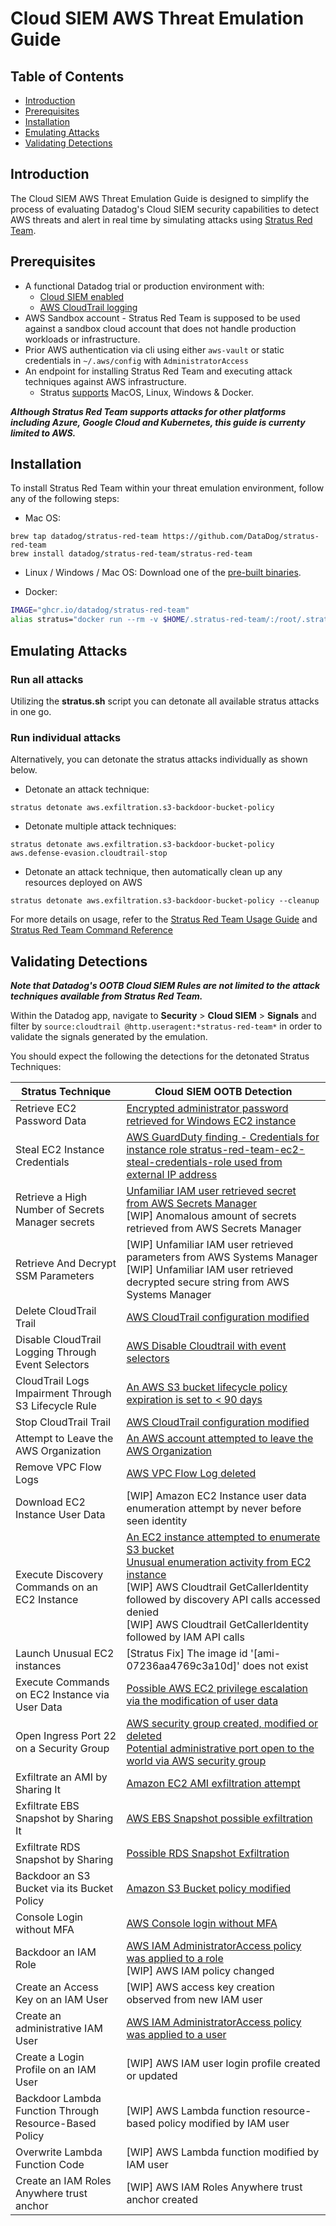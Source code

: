 # Cloud SIEM AWS Threat Emulation Guide

## Table of Contents
- [Introduction](#introduction)
- [Prerequisites](#prerequisites)
- [Installation](#installation)
- [Emulating Attacks](#emulating-attacks)
- [Validating Detections](#validating-detections)


## Introduction
The Cloud SIEM AWS Threat Emulation Guide is designed to simplify the process of evaluating Datadog's Cloud SIEM security capabilities to detect AWS threats and alert in real time by simulating attacks using [Stratus Red Team](https://github.com/DataDog/stratus-red-team).

## Prerequisites
- A functional Datadog trial or production environment with:
    - [Cloud SIEM enabled](https://docs.datadoghq.com/getting_started/cloud_siem/)
    - [AWS CloudTrail logging](https://docs.datadoghq.com/security/cloud_siem/guide/aws-config-guide-for-cloud-siem/)
- AWS Sandbox account - Stratus Red Team is supposed to be used against a sandbox cloud account that does not handle production workloads or infrastructure.
- Prior AWS authentication via cli using either `aws-vault` or static credentials in `~/.aws/config` with `AdministratorAccess`
- An endpoint for installing Stratus Red Team and executing attack techniques against AWS infrastructure.
    - Stratus [supports](https://stratus-red-team.cloud/user-guide/getting-started/) MacOS, Linux, Windows & Docker.

***Although Stratus Red Team supports attacks for other platforms including Azure, Google Cloud and Kubernetes, this guide is currenty limited to AWS.***

## Installation
To install Stratus Red Team within your threat emulation environment, follow any of the following steps:

- Mac OS:

```
brew tap datadog/stratus-red-team https://github.com/DataDog/stratus-red-team
brew install datadog/stratus-red-team/stratus-red-team
```

- Linux / Windows / Mac OS: Download one of the [pre-built binaries](https://github.com/datadog/stratus-red-team/releases).

- Docker:

```bash
IMAGE="ghcr.io/datadog/stratus-red-team"
alias stratus="docker run --rm -v $HOME/.stratus-red-team/:/root/.stratus-red-team/ -e AWS_ACCESS_KEY_ID -e AWS_SECRET_ACCESS_KEY -e AWS_SESSION_TOKEN -e AWS_DEFAULT_REGION $IMAGE"
```

## Emulating Attacks

### Run all attacks
Utilizing the **stratus.sh** script you can detonate all available stratus attacks in one go.

### Run individual attacks

Alternatively, you can detonate the stratus attacks individually as shown below.

- Detonate an attack technique:
```
stratus detonate aws.exfiltration.s3-backdoor-bucket-policy
```

- Detonate multiple attack techniques:
```
stratus detonate aws.exfiltration.s3-backdoor-bucket-policy aws.defense-evasion.cloudtrail-stop
```

- Detonate an attack technique, then automatically clean up any resources deployed on AWS
```
stratus detonate aws.exfiltration.s3-backdoor-bucket-policy --cleanup
```

For more details on usage, refer to the [Stratus Red Team Usage Guide](https://stratus-red-team.cloud/user-guide/usage/) and [Stratus Red Team Command Reference](https://stratus-red-team.cloud/user-guide/commands/)

## Validating Detections
***Note that Datadog's OOTB Cloud SIEM Rules are **not** limited to the attack techniques available from Stratus Red Team.***

Within the Datadog app, navigate to **Security** > **Cloud SIEM** > **Signals** and filter by `source:cloudtrail @http.useragent:*stratus-red-team*` in order to validate the signals generated by the emulation.

You should expect the following the detections for the detonated Stratus Techniques:


| **Stratus Technique**                                  	| **Cloud SIEM OOTB Detection**                                                                                                                                                                                                                                                                                                                                                                                                                  	|
|--------------------------------------------------------	|------------------------------------------------------------------------------------------------------------------------------------------------------------------------------------------------------------------------------------------------------------------------------------------------------------------------------------------------------------------------------------------------------------------------------------------------	|
| Retrieve EC2 Password Data                             	| [Encrypted administrator password retrieved for Windows EC2 instance](https://docs.datadoghq.com/security/default_rules/aws-ec2-getpasswordata-error/)                                                                                                                                                                                                                                                                                         	|
| Steal EC2 Instance Credentials                         	| [AWS GuardDuty finding - Credentials for instance role stratus-red-team-ec2-steal-credentials-role used from external IP address](https://docs.datadoghq.com/security/default_rules/aws-guardduty-third-party/)                                                                                                                                                                                                                                	|
| Retrieve a High Number of Secrets Manager secrets      	| [Unfamiliar IAM user retrieved secret from AWS Secrets Manager](https://docs.datadoghq.com/security/default_rules/cloudtrail-aws-secrets-manager-secrets-revealed-new-value/])<br>[WIP] Anomalous amount of secrets retrieved from AWS Secrets Manager                                                                                                                                                                                         	|
| Retrieve And Decrypt SSM Parameters                    	| [WIP] Unfamiliar IAM user retrieved parameters from AWS Systems Manager<br>[WIP] Unfamiliar IAM user retrieved decrypted secure string from AWS Systems Manager                                                                                                                                                                                                                                                                                	|
| Delete CloudTrail Trail                                	| [AWS CloudTrail configuration modified](https://docs.datadoghq.com/security/default_rules/aws-cloudtrail-configuration-modified/)                                                                                                                                                                                                                                                                                                              	|
| Disable CloudTrail Logging Through Event Selectors     	| [AWS Disable Cloudtrail with event selectors](https://docs.datadoghq.com/security/default_rules/cloudtrail-aws-cloudtrail-disable-through-event-selectors/)                                                                                                                                                                                                                                                                                    	|
| CloudTrail Logs Impairment Through S3 Lifecycle Rule   	| [An AWS S3 bucket lifecycle policy expiration is set to < 90 days](https://docs.datadoghq.com/security/default_rules/aws-s3-lifecycle-expiration-below-90-days/)                                                                                                                                                                                                                                                                               	|
| Stop CloudTrail Trail                                  	| [AWS CloudTrail configuration modified](https://docs.datadoghq.com/security/default_rules/aws-cloudtrail-configuration-modified/)                                                                                                                                                                                                                                                                                                              	|
| Attempt to Leave the AWS Organization                  	| [An AWS account attempted to leave the AWS Organization](https://docs.datadoghq.com/security/default_rules/aws-organizations-leave-organization/)                                                                                                                                                                                                                                                                                              	|
| Remove VPC Flow Logs                                   	| [AWS VPC Flow Log deleted](https://docs.datadoghq.com/security/default_rules/aws-cloudtrail-vpc-flow-log-deleted/)                                                                                                                                                                                                                                                                                                                             	|
| Download EC2 Instance User Data                        	| [WIP] Amazon EC2 Instance user data enumeration attempt by never before seen identity                                                                                                                                                                                                                                                                                                                                                          	|
| Execute Discovery Commands on an EC2 Instance          	| [An EC2 instance attempted to enumerate S3 bucket](https://docs.datadoghq.com/security/default_rules/aws-s3-buckets-enumerated/)<br>[Unusual enumeration activity from EC2 instance](https://docs.datadoghq.com/security/default_rules/cloudtrail-aws-ec2-enumeration-new-term/)<br>[WIP] AWS Cloudtrail GetCallerIdentity followed by discovery API calls accessed denied<br>[WIP] AWS Cloudtrail GetCallerIdentity followed by IAM API calls 	|
| Launch Unusual EC2 instances                           	| [Stratus Fix] The image id '[ami-07236aa4769c3a10d]' does not exist                                                                                                                                                                                                                                                                                                                                                                            	|
| Execute Commands on EC2 Instance via User Data         	| [Possible AWS EC2 privilege escalation via the modification of user data](https://docs.datadoghq.com/security/default_rules/cloudtrail-aws-ec2-modify-user-data-priv-escalation/)                                                                                                                                                                                                                                                              	|
| Open Ingress Port 22 on a Security Group               	| [AWS security group created, modified or deleted](https://docs.datadoghq.com/security/default_rules/aws-ec2-security-group-modified/)<br>[Potential administrative port open to the world via AWS security group](https://docs.datadoghq.com/security/default_rules/cloudtrail-aws-ec2-security-group-administrative-port-open-to-world/)                                                                                                      	|
| Exfiltrate an AMI by Sharing It                        	| [Amazon EC2 AMI exfiltration attempt](https://docs.datadoghq.com/security/default_rules/cloudtrail-aws-ec2-ami-exfil/)                                                                                                                                                                                                                                                                                                                         	|
| Exfiltrate EBS Snapshot by Sharing It                  	| [AWS EBS Snapshot possible exfiltration](https://docs.datadoghq.com/security/default_rules/cloudtrail-aws-ebs-snapshot-possible-exfiltration/)                                                                                                                                                                                                                                                                                                 	|
| Exfiltrate RDS Snapshot by Sharing                     	| [Possible RDS Snapshot Exfiltration](https://docs.datadoghq.com/security/default_rules/cloudtrail-aws-rds-snapshot-exfiltration/)                                                                                                                                                                                                                                                                                                              	|
| Backdoor an S3 Bucket via its Bucket Policy            	| [Amazon S3 Bucket policy modified](https://docs.datadoghq.com/security/default_rules/aws-s3-bucket-policy-modified/)                                                                                                                                                                                                                                                                                                                           	|
| Console Login without MFA                              	| [AWS Console login without MFA](https://docs.datadoghq.com/security/default_rules/aws-cloudtrail-console-login-no-mfa/)                                                                                                                                                                                                                                                                                                                        	|
| Backdoor an IAM Role                                   	| [AWS IAM AdministratorAccess policy was applied to a role](https://docs.datadoghq.com/security/default_rules/cloudtrail-aws-iam-apply-privilegedpolicy-to-role/)<br>[WIP] AWS IAM policy changed                                                                                                                                                                                                                                               	|
| Create an Access Key on an IAM User                    	| [WIP] AWS access key creation observed from new IAM user                                                                                                                                                                                                                                                                                                                                                                                       	|
| Create an administrative IAM User                      	| [AWS IAM AdministratorAccess policy was applied to a user](https://docs.datadoghq.com/security/default_rules/cloudtrail-aws-iam-apply-privilegedpolicy-to-user/)                                                                                                                                                                                                                                                                               	|
| Create a Login Profile on an IAM User                  	| [WIP] AWS IAM user login profile created or updated                                                                                                                                                                                                                                                                                                                                                                                            	|
| Backdoor Lambda Function Through Resource-Based Policy 	| [WIP] AWS Lambda function resource-based policy modified by IAM user                                                                                                                                                                                                                                                                                                                                                                           	|
| Overwrite Lambda Function Code                         	| [WIP] AWS Lambda function modified by IAM user                                                                                                                                                                                                                                                                                                                                                                                                 	|
| Create an IAM Roles Anywhere trust anchor              	| [WIP] AWS IAM Roles Anywhere trust anchor created                                                                                                                                                                                                                                                                                                                                                                                              	|                                                                                                                                                                                                                                                                                                                                                                                            	|
